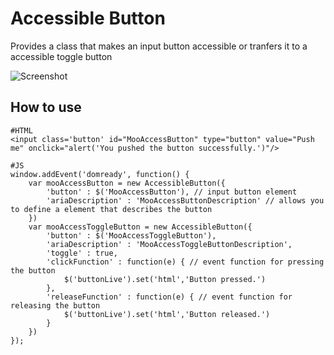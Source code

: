 Accessible Button
===========

Provides a class that makes an input button accessible or tranfers it to a accessible toggle button

![Screenshot](http://www.accessiblemootoolsdemo.iao.fraunhofer.de/Mootools_Widgets/WidgetThumbs/Button.png)

How to use
----------

	#HTML
	<input class='button' id="MooAccessButton" type="button" value="Push me" onclick="alert('You pushed the button successfully.')"/>

	#JS
	window.addEvent('domready', function() {
		var mooAccessButton = new AccessibleButton({
			'button' : $('MooAccessButton'), // input button element
			'ariaDescription' : 'MooAccessButtonDescription' // allows you to define a element that describes the button
		})
		var mooAccessToggleButton = new AccessibleButton({
			'button' : $('MooAccessToggleButton'),
			'ariaDescription' : 'MooAccessToggleButtonDescription',
			'toggle' : true,
			'clickFunction' : function(e) { // event function for pressing the button
				$('buttonLive').set('html','Button pressed.')
			},
			'releaseFunction' : function(e) { // event function for releasing the button
				$('buttonLive').set('html','Button released.')
			}
		})
	});
